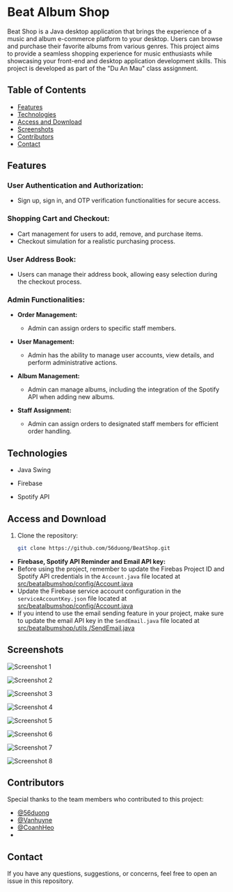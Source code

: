 # Beat Album Shop

Beat Shop is a Java desktop application that brings the experience of a music and album e-commerce platform to your desktop. Users can browse and purchase their favorite albums from various genres. This project aims to provide a seamless shopping experience for music enthusiasts while showcasing your front-end and desktop application development skills. This project is developed as part of the "Du An Mau" class assignment.

## Table of Contents

- [Features](#features)
- [Technologies](#technologies)
- [Access and Download](#access-and-download)
- [Screenshots](#screenshots)
- [Contributors](#contributors)
- [Contact](#contact)

## Features

### User Authentication and Authorization:

- Sign up, sign in, and OTP verification functionalities for secure access.

### Shopping Cart and Checkout:

- Cart management for users to add, remove, and purchase items.
- Checkout simulation for a realistic purchasing process.

### User Address Book:

- Users can manage their address book, allowing easy selection during the checkout process.

### Admin Functionalities:

- **Order Management:**
  - Admin can assign orders to specific staff members.
  
- **User Management:**
  - Admin has the ability to manage user accounts, view details, and perform administrative actions.

- **Album Management:**
  - Admin can manage albums, including the integration of the Spotify API when adding new albums.

- **Staff Assignment:**
  - Admin can assign orders to designated staff members for efficient order handling.

## Technologies

- Java Swing

- Firebase

- Spotify API

## Access and Download

1. Clone the repository:
   ```sh
   git clone https://github.com/56duong/BeatShop.git

- **Firebase, Spotify API Reminder and Email API key:**
- Before using the project, remember to update the Firebas Project ID and Spotify API credentials in the `Account.java` file located at [src/beatalbumshop/config/Account.java](https://github.com/56duong/BeatShop/blob/master/src/beatalbumshop/config/Account.java)
- Update the Firebase service account configuration in the `serviceAccountKey.json` file located at [src/beatalbumshop/config/Account.java](https://github.com/56duong/BeatShop/blob/master/src/beatalbumshop/config/serviceAccountKey.json)
- If you intend to use the email sending feature in your project, make sure to update the email API key in the `SendEmail.java` file located at [src/beatalbumshop/utils
/SendEmail.java](https://github.com/56duong/BeatShop/blob/master/src/beatalbumshop/utils/SendEmail.java)

## Screenshots

![Screenshot 1](https://github.com/56duong/BeatShop/blob/master/src/beatalbumshop/resources/images/readme/beatshop-project-1.png)

![Screenshot 2](https://github.com/56duong/BeatShop/blob/master/src/beatalbumshop/resources/images/readme/beatshop-project-2.png)

![Screenshot 3](https://github.com/56duong/BeatShop/blob/master/src/beatalbumshop/resources/images/readme/beatshop-project-3.png)

![Screenshot 4](https://github.com/56duong/BeatShop/blob/master/src/beatalbumshop/resources/images/readme/beatshop-project-4.png)

![Screenshot 5](https://github.com/56duong/BeatShop/blob/master/src/beatalbumshop/resources/images/readme/beatshop-project-5.png)

![Screenshot 6](https://github.com/56duong/BeatShop/blob/master/src/beatalbumshop/resources/images/readme/beatshop-project-6.png)

![Screenshot 7](https://github.com/56duong/BeatShop/blob/master/src/beatalbumshop/resources/images/readme/beatshop-project-7.png)

![Screenshot 8](https://github.com/56duong/BeatShop/blob/master/src/beatalbumshop/resources/images/readme/beatshop-project-8.png)

## Contributors

Special thanks to the team members who contributed to this project:

- [@56duong](https://github.com/56duong)
- [@Vanhuyne](https://github.com/Vanhuyne)
- [@CoanhHeo](https://github.com/CoanhHeo)
- 
## Contact
If you have any questions, suggestions, or concerns, feel free to open an issue in this repository.
